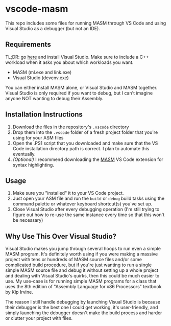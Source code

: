 # vscode-masm

This repo includes some files for running MASM through VS Code and using Visual Studio as a debugger (but not an IDE).

## Requirements

TL;DR: go [here](https://learn.microsoft.com/en-us/visualstudio/install/install-visual-studio?view=vs-2022) and install Visual Studio. Make sure to include a C++ workload when it asks you about which workloads you want.

- MASM (ml.exe and link.exe)
- Visual Studio (devenv.exe)

You can either install MASM alone, or Visual Studio and MASM together. Visual Studio is only required if you want to debug, but I can't imagine anyone NOT wanting to debug their Assembly. 

## Installation Instructions

1. Download the files in the repository's `.vscode` directory
2. Drop them into the `.vscode` folder of a fresh project folder that you're using for your ASM files
3. Open the .PS1 script that you downloaded and make sure that the VS Code installation directory path is correct. I plan to automate this eventually.
4. *(Optional)* I recommend downloading the [MASM](https://marketplace.visualstudio.com/items?itemName=blindtiger.masm) VS Code extension for syntax highlighting.

## Usage

1. Make sure you "installed" it to your VS Code project.
2. Just open your ASM file and run the `build` or `debug` build tasks using the command palette or whatever keyboard shortcut(s) you've set up.
3. Close Visual Studio after every debugging operation (I'm still trying to figure out how to re-use the same instance every time so that this won't be necessary)

## Why Use This Over Visual Studio?

Visual Studio makes you jump through several hoops to run even a simple MASM program. It's definitely worth using if you were making a massive project with tens or hundreds of MASM source files and/or some complicated build procedure, but if you're just wanting to run a single simple MASM source file and debug it without setting up a whole project and dealing with Visual Studio's quirks, then this could be much easier to use. My use-case is for running simple MASM programs for a class that uses the 8th edition of "Assembly Language for x86 Processors" textbook by Kip Irvine.

The reason I still handle debugging by launching Visual Studio is because their debugger is the best one I could get working, it's user-friendly, and simply launching the debugger doesn't make the build process and harder or clutter your project with files.
